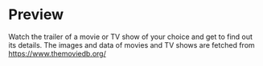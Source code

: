 # Preview
Watch the trailer of a movie or TV show of your choice and get to find out its details.
The images and data of movies and TV shows are fetched from https://www.themoviedb.org/
